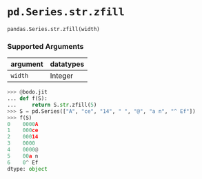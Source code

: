 # `pd.Series.str.zfill`

`pandas.Series.str.zfill(width)`

### Supported Arguments

| argument | datatypes |
|----------|-----------|
| `width`  | Integer   |

``` py
>>> @bodo.jit
... def f(S):
...     return S.str.zfill(5)
>>> S = pd.Series(["A", "ce", "14", " ", "@", "a n", "^ Ef"])
>>> f(S)
0    0000A
1    000ce
2    00014
3    0000
4    0000@
5    00a n
6    0^ Ef
dtype: object
```

